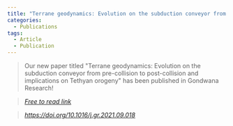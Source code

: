 ```yaml
---
title: "Terrane geodynamics: Evolution on the subduction conveyor from pre-collision to post-collision and implications on Tethyan orogeny"
categories:
  - Publications
tags:
  - Article
  - Publication
---
```


> Our new paper titled "Terrane geodynamics: Evolution on the subduction conveyor from pre-collision to post-collision and implications on Tethyan orogeny" has been published in Gondwana Research!


> <cite><a href="https://authors.elsevier.com/a/1dv%7E1,UYEnYJCx">Free to read link</a></cite>


> <cite><a href="https://doi.org/10.1016/j.gr.2021.09.018">https://doi.org/10.1016/j.gr.2021.09.018</a></cite>
